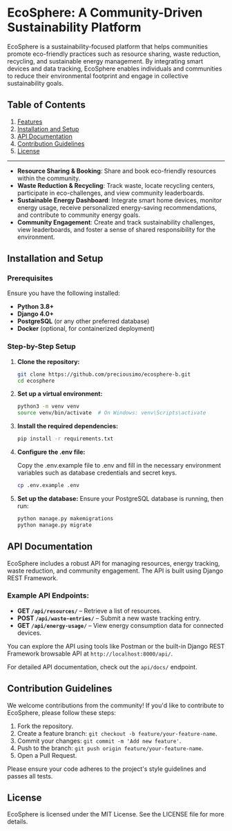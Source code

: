 # **EcoSphere: A Community-Driven Sustainability Platform**

EcoSphere is a sustainability-focused platform that helps communities promote eco-friendly practices such as resource sharing, waste reduction, recycling, and sustainable energy management. By integrating smart devices and data tracking, EcoSphere enables individuals and communities to reduce their environmental footprint and engage in collective sustainability goals.

## **Table of Contents**

1. [Features](#features)
3. [Installation and Setup](#installation-and-setup)
4. [API Documentation](#api-documentation)
5. [Contribution Guidelines](#contribution-guidelines)
6. [License](#license)

---


- **Resource Sharing & Booking**: Share and book eco-friendly resources within the community.
- **Waste Reduction & Recycling**: Track waste, locate recycling centers, participate in eco-challenges, and view community leaderboards.
- **Sustainable Energy Dashboard**: Integrate smart home devices, monitor energy usage, receive personalized energy-saving recommendations, and contribute to community energy goals.
- **Community Engagement**: Create and track sustainability challenges, view leaderboards, and foster a sense of shared responsibility for the environment.


## **Installation and Setup**

### **Prerequisites**

Ensure you have the following installed:

- **Python 3.8+**
- **Django 4.0+**
- **PostgreSQL** (or any other preferred database)
- **Docker** (optional, for containerized deployment)

### **Step-by-Step Setup**

1. **Clone the repository:**
   ```bash
   git clone https://github.com/preciousimo/ecosphere-b.git
   cd ecosphere

2. **Set up a virtual environment:**
   ```bash
   python3 -m venv venv
   source venv/bin/activate  # On Windows: venv\Scripts\activate

3. **Install the required dependencies:**
   ```bash
   pip install -r requirements.txt

4. **Configure the .env file:**

   Copy the .env.example file to .env and fill in the necessary environment variables such as database credentials and secret keys.
   ```bash
   cp .env.example .env

4. **Set up the database:**
   Ensure your PostgreSQL database is running, then run:
   ```bash
   python manage.py makemigrations
   python manage.py migrate


## **API Documentation**

EcoSphere includes a robust API for managing resources, energy tracking, waste reduction, and community engagement. The API is built using Django REST Framework.

### **Example API Endpoints:**

- **GET `/api/resources/`** – Retrieve a list of resources.
- **POST `/api/waste-entries/`** – Submit a new waste tracking entry.
- **GET `/api/energy-usage/`** – View energy consumption data for connected devices.

You can explore the API using tools like Postman or the built-in Django REST Framework browsable API at `http://localhost:8000/api/`.

For detailed API documentation, check out the `api/docs/` endpoint.


## **Contribution Guidelines**

We welcome contributions from the community! If you'd like to contribute to EcoSphere, please follow these steps:

1. Fork the repository.
2. Create a feature branch: `git checkout -b feature/your-feature-name`.
3. Commit your changes: `git commit -m 'Add new feature'`.
4. Push to the branch: `git push origin feature/your-feature-name`.
5. Open a Pull Request.

Please ensure your code adheres to the project's style guidelines and passes all tests.


## **License**

EcoSphere is licensed under the MIT License. See the LICENSE file for more details.
